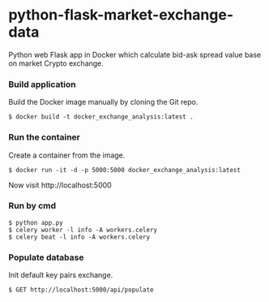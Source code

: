 # python-flask-market-exchange-data 

Python web Flask app in Docker which calculate bid-ask spread value base on market Crypto exchange. 

### Build application
Build the Docker image manually by cloning the Git repo.
```
$ docker build -t docker_exchange_analysis:latest .
```
### Run the container

Create a container from the image.
```
$ docker run -it -d -p 5000:5000 docker_exchange_analysis:latest
```

Now visit http://localhost:5000 

### Run by cmd
```
$ python app.py 
$ celery worker -l info -A workers.celery 
$ celery beat -l info -A workers.celery
```

### Populate database

Init default key pairs exchange.
```
$ GET http://localhost:5000/api/populate
```


